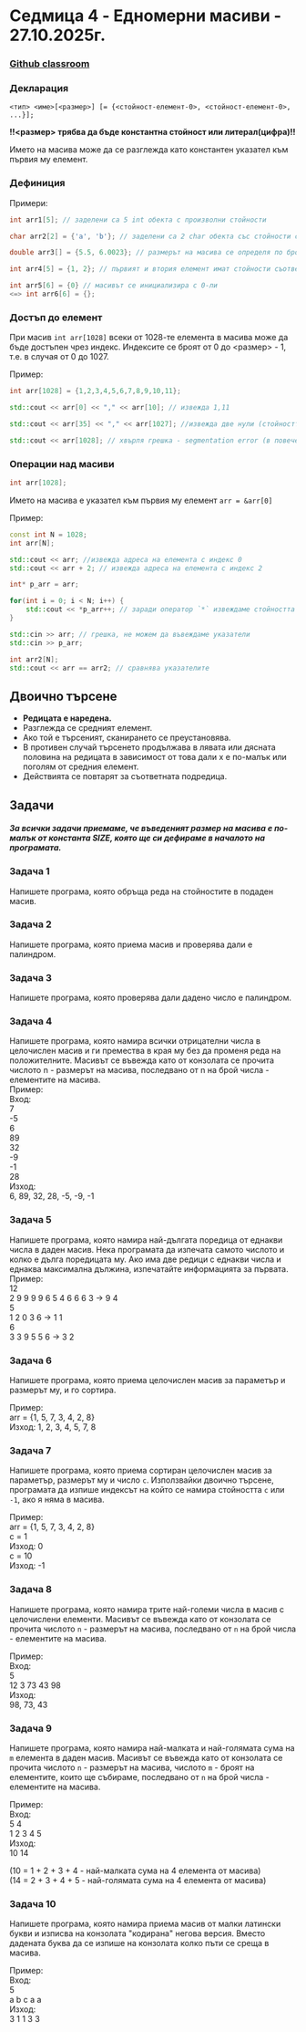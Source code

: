 # Седмица 4 - Eдномерни масиви - 27.10.2025г.

### [Github classroom](https://classroom.github.com/a/m00GbbQt)

### Декларация
```
<тип> <име>[<размер>] [= {<стойност-елемент-0>, <стойност-елемент-0>, ...}];
```
**!!<размер> трябва да бъде константна стойност или литерал(цифра)!!**

Името на масива може да се разглежда като константен указател към първия му елемент.

### Дефиниция
Примери:
```c++
int arr1[5]; // заделени са 5 int обекта с произволни стойности

char arr2[2] = {'a', 'b'}; // заделени са 2 char обекта със стойности съответно 'a' и 'b'

double arr3[] = {5.5, 6.0023}; // размерът на масива се определя по броя дадени стойности, т.е. заделени са два double обекта със съответните стойности

int arr4[5] = {1, 2}; // първият и втория елемент имат стойности съответно 1 и 2, всички останали получават дефолтаната стойност за типа, в случая - 0.

int arr5[6] = {0} // масивът се инициализира с 0-ли
<=> int arr6[6] = {};
```

### Достъп до елемент
При масив `int arr[1028]` всеки от 1028-те елемента в масива може да бъде достъпен чрез индекс. Индексите се броят от 0 до <размер> - 1, т.е. в случая от 0 до 1027.

Пример:
```c++
int arr[1028] = {1,2,3,4,5,6,7,8,9,10,11};

std::cout << arr[0] << "," << arr[10]; // извежда 1,11

std::cout << arr[35] << "," << arr[1027]; //извежда две нули (стойността по подразбиране на int)

std::cout << arr[1028]; // хвърля грешка - segmentation error (в повечето случаи)
```

### Операции над масиви
```c++
int arr[1028];
```
Името на масива е указател към първия му елемент `arr = &arr[0]` 

Пример:
```c++
const int N = 1028;
int arr[N];

std::cout << arr; //извежда адреса на елемента с индекс 0
std::cout << arr + 2; // извежда адреса на елемента с индекс 2

int* p_arr = arr;

for(int i = 0; i < N; i++) {
    std::cout << *p_arr++; // заради оператор `*` извеждаме стойността на текущо сочения елемент от масива, а от оператор `++` караме p_arr да сочи към следващия елемент
}

std::cin >> arr; // грешка, не можем да въвеждаме указатели
std::cin >> p_arr;

int arr2[N];
std::cout << arr == arr2; // сравнява указателите 

```

## Двоично търсене
- **Редицата е наредена.**
- Разглежда се средният елемент. 
- Ако той е търсеният, сканирането се преустановява.
- В противен случай търсенето продължава в лявата или дясната
половина на редицата в зависимост от това дали х е по-малък или поголям от средния елемент.
- Действията се повтарят за съответната подредица.


## Задачи
#### *За всички задачи приемаме, че въведеният размер на масива е по-малък от константа SIZE, която ще си дефираме в началото на програмата.*

### Задача 1
Напишете програма, която обръща реда на стойностите в подаден масив.  

### Задача 2
Напишете програма, която приема масив и проверява дали е палиндром.

### Задача 3
Напишете програма, която проверява дали дадено число е палиндром.

### Задача 4
Напишете програма, която намира всички отрицателни числа в целочислен масив и ги премества в края му без да променя реда на положителните.
Масивът се въвежда като от конзолата се прочита числото n - размерът на масива, последвано от n на брой числа - елементите на масива.    
Пример:  
Вход:   
7  
-5  
6  
89  
32  
-9  
-1  
28  
Изход:  
6, 89, 32, 28, -5, -9, -1

### Задача 5
Напишете програма, която намира най-дългата поредица от еднакви числа в даден масив. Нека програмата да изпечата самото числото и колко е дълга поредицата му. Ако има две редици с еднакви числа и еднаква максимална дължина, изпечатайте информацията за първата.
Пример:  
12     
2 9 9 9 9 6 5 4 6 6 6 3 -> 9 4   
5   
1 2 0 3 6 -> 1 1  
6    
3 3 9 5 5 6 -> 3 2

### Задача 6
Напишете програма, която приема целочислен масив за параметър и размерът му, и го сортира. 
     
Пример:     
arr = {1, 5, 7, 3, 4, 2, 8}    
Изход: 1, 2, 3, 4, 5, 7, 8


### Задача 7
Напишете програма, която приема сортиран целочислен масив за параметър, размерът му и число `c`. Използвайки двоично търсене, програмата да изпише индексът на който се намира стойността `c` или `-1`, ако я няма в масива.    
    
Пример:     
arr = {1, 5, 7, 3, 4, 2, 8}    
c = 1    
Изход: 0    
c = 10    
Изход: -1    

### Задача 8
Напишете програма, която намира трите най-големи числа в масив с целочислени елементи. Масивът се въвежда като от конзолата се прочита числото `n` - размерът на масива, последвано от `n` на брой числа - елементите на масива.    
   
Пример:      
Вход:    
5    
12 3 73 43 98     
Изход:    
98, 73, 43    

### Задача 9
Напишете програма, която намира най-малката и най-голямата сума на `m` елемента в даден масив. Масивът се въвежда като от конзолата се прочита числото `n` - размерът на масива, числото `m` - броят на елементите, които ще събираме, последвано от `n` на брой числа - елементите на масива.
     
Пример:    
Вход:   
5 4   
1 2 3 4 5    
Изход:    
10 14   

(10 = 1 + 2 + 3 + 4 - най-малката сума на 4 елемента от масива)     
(14 = 2 + 3 + 4 + 5 - най-голямата сума на 4 елемента от масива)    


### Задача 10
Напишете програма, която намира приема масив от малки латински букви и изписва на конзолата "кодирана" негова версия. Вместо дадената буква да се изпише на конзолата колко пъти се среща в масива.   
   
Пример:      
Вход:      
5    
a b c a a     
Изход:     
3 1 1 3 3    